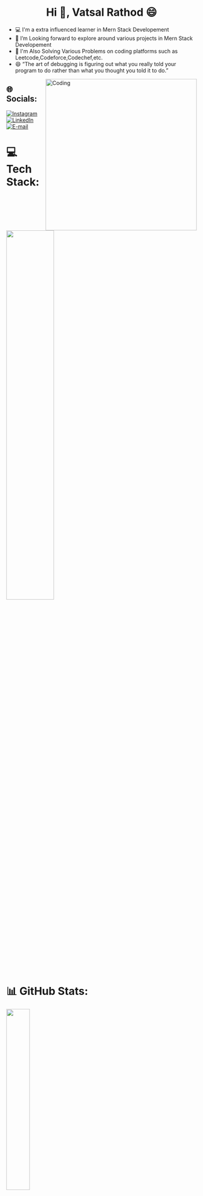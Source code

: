 
<h1 align="center">Hi 👋, Vatsal Rathod 😄</h1>


- 💻 I'm a extra influenced learner in Mern Stack Developement
- 🤔 I’m Looking forward to explore around various projects in Mern Stack Developement
- 🌱 I'm Also Solving Various Problems on coding platforms such as Leetcode,Codeforce,Codechef,etc.
- 😄 “The art of debugging is figuring out what you really told your program to do rather than what you thought you told it to do.”


<img align="right" alt="Coding" width="400"  src = "https://media.giphy.com/media/qgQUggAC3Pfv687qPC/giphy.gif"/>

## 🌐 Socials:
[![Instagram](https://img.shields.io/badge/Instagram-%23E4405F.svg?logo=Instagram&logoColor=white)](https://www.instagram.com/_vatsal_rathod_/) [![LinkedIn](https://img.shields.io/badge/LinkedIn-%230077B5.svg?logo=linkedin&logoColor=white)](https://www.linkedin.com/in/vatsal-rathod-545404236/) [![E-mail](https://img.shields.io/badge/email-%231DA1F2.svg?logo=email&logoColor=white)](https://gmail.com/vatsalrathodd@gmail.com/)

# 💻 Tech Stack:
<img src="https://skillicons.dev/icons?i=c,cpp,git,github,java,js,vscode,python" width="50%">


# 📊 GitHub Stats:
<div align="left" width="35%">

<img src="https://github-profile-summary-cards.vercel.app/api/cards/stats?username=vatsalrathodd&theme=nord_dark" width="35%">

<img src="https://github-readme-activity-graph.vercel.app/graph?username=vatsalrathodd&theme=gotham&custom_title=Previous%2030%20Days%20GitHub%20Contributions" width="95%">
    
</a>
    
<details>

<summary> <strong> Show more Stats </strong> </summary>
<img src="https://github-profile-summary-cards.vercel.app/api/cards/profile-details?username=vatsalrathodd&theme=nord_dark" width="100%">

</details>
</div>

## 🏆 GitHub Trophies
![](https://github-profile-trophy.vercel.app/?username=vatsalrathodd&theme=dracula&no-frame=true&no-bg=true&margin-w=4)


# Leetcode Stats 🏆
![LeetCode Stats](https://leetcard.jacoblin.cool/vatsalrathodd?theme=gotham=Ubuntu%20Mono&ext=heatmap)
